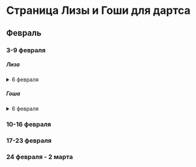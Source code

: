 # Страница Лизы и Гоши для дартса

## Февраль
### 3-9 февраля
##### Лиза

<details> <summary>6 февраля</summary>
  <div>
**Большой раунд:**
 * 10000
 * 10000
 * 100000

**501:**

| Соперник | Результат | Итоговый счет | Закрытия | Комментарий |
|----------|-----------|---------------|----------|-------------|
|Филатов|           |               |          |             |
|Безруков|           |               |          |             |
|Понамарев|           |               |          |             |
|Гусев|           |               |          |             |
|Антипов|           |               |          |             |


</details>

##### Гоша

<details>
 <summary>6 февраля</summary>
 
**Большой раунд:**
* x
* x
* x

**501**:

| Соперник | Результат | Итоговый счет | Закрытия | Комментарий |
|----------|-----------|---------------|----------|-------------|
|          |           |               |          |             |
|          |           |               |          |             |
  </div>

</details>

### 10-16 февраля
### 17-23 февраля
### 24 февраля - 2 марта
